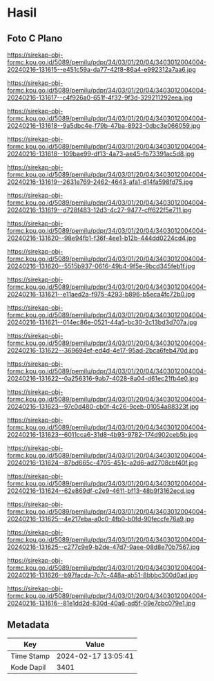 # Hasil

## Foto C Plano

https://sirekap-obj-formc.kpu.go.id/5089/pemilu/pdpr/34/03/01/20/04/3403012004004-20240216-131615--e451c59a-da77-42f8-86a4-e992312a7aa6.jpg

https://sirekap-obj-formc.kpu.go.id/5089/pemilu/pdpr/34/03/01/20/04/3403012004004-20240216-131617--c4f926a0-651f-4f32-9f3d-329211292eea.jpg

https://sirekap-obj-formc.kpu.go.id/5089/pemilu/pdpr/34/03/01/20/04/3403012004004-20240216-131618--9a5dbc4e-f79b-47ba-8923-0dbc3e066059.jpg

https://sirekap-obj-formc.kpu.go.id/5089/pemilu/pdpr/34/03/01/20/04/3403012004004-20240216-131618--109bae99-df13-4a73-ae45-fb73391ac5d8.jpg

https://sirekap-obj-formc.kpu.go.id/5089/pemilu/pdpr/34/03/01/20/04/3403012004004-20240216-131619--2631e769-2462-4643-afa1-d14fa598fd75.jpg

https://sirekap-obj-formc.kpu.go.id/5089/pemilu/pdpr/34/03/01/20/04/3403012004004-20240216-131619--d728f483-12d3-4c27-9477-cff622f5e711.jpg

https://sirekap-obj-formc.kpu.go.id/5089/pemilu/pdpr/34/03/01/20/04/3403012004004-20240216-131620--98e94fb1-f36f-4ee1-b12b-444dd0224cd4.jpg

https://sirekap-obj-formc.kpu.go.id/5089/pemilu/pdpr/34/03/01/20/04/3403012004004-20240216-131620--5515b937-0616-49b4-9f5e-9bcd345feb1f.jpg

https://sirekap-obj-formc.kpu.go.id/5089/pemilu/pdpr/34/03/01/20/04/3403012004004-20240216-131621--e11aed2a-f975-4293-b896-b5eca4fc72b0.jpg

https://sirekap-obj-formc.kpu.go.id/5089/pemilu/pdpr/34/03/01/20/04/3403012004004-20240216-131621--014ec86e-0521-44a5-bc30-2c13bd3d707a.jpg

https://sirekap-obj-formc.kpu.go.id/5089/pemilu/pdpr/34/03/01/20/04/3403012004004-20240216-131622--369694ef-ed4d-4e17-95ad-2bca6feb470d.jpg

https://sirekap-obj-formc.kpu.go.id/5089/pemilu/pdpr/34/03/01/20/04/3403012004004-20240216-131622--0a256316-9ab7-4028-8a04-d61ec21fb4e0.jpg

https://sirekap-obj-formc.kpu.go.id/5089/pemilu/pdpr/34/03/01/20/04/3403012004004-20240216-131623--97c0d480-cb0f-4c26-9ceb-01054a88323f.jpg

https://sirekap-obj-formc.kpu.go.id/5089/pemilu/pdpr/34/03/01/20/04/3403012004004-20240216-131623--6011cca6-31d8-4b93-9782-174d902ceb5b.jpg

https://sirekap-obj-formc.kpu.go.id/5089/pemilu/pdpr/34/03/01/20/04/3403012004004-20240216-131624--87bd665c-4705-451c-a2d6-ad2708cbf40f.jpg

https://sirekap-obj-formc.kpu.go.id/5089/pemilu/pdpr/34/03/01/20/04/3403012004004-20240216-131624--62e869df-c2e9-4611-bf13-48b9f3162ecd.jpg

https://sirekap-obj-formc.kpu.go.id/5089/pemilu/pdpr/34/03/01/20/04/3403012004004-20240216-131625--4e217eba-a0c0-4fb0-b0fd-90feccfe76a9.jpg

https://sirekap-obj-formc.kpu.go.id/5089/pemilu/pdpr/34/03/01/20/04/3403012004004-20240216-131625--c277c9e9-b2de-47d7-9aee-08d8e70b7567.jpg

https://sirekap-obj-formc.kpu.go.id/5089/pemilu/pdpr/34/03/01/20/04/3403012004004-20240216-131626--b97facda-7c7c-448a-ab51-8bbbc300d0ad.jpg

https://sirekap-obj-formc.kpu.go.id/5089/pemilu/pdpr/34/03/01/20/04/3403012004004-20240216-131616--81e1dd2d-830d-40a6-ad5f-09e7cbc079e1.jpg


## Metadata

| Key        | Value               |
| ---------- | ------------------- |
| Time Stamp | 2024-02-17 13:05:41 |
| Kode Dapil | 3401                |



